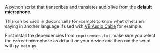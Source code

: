 A python script that transcribes and translates audio live from the **default microphone**.

This can be used in discord calls for example to know what others are saying in another language if used with [VB Audio Cable](https://vb-audio.com/Cable/) for example.

First install the dependencies from `requirements.txt`, make sure you select the correct microphone as default on your device and then run the script with `py main.py`.
